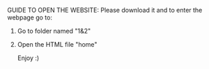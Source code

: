 GUIDE TO OPEN THE WEBSITE:
Please download it and to enter the webpage go to:
  1. Go to folder named "1&2"
  2. Open the HTML file "home"

     Enjoy :)
  
